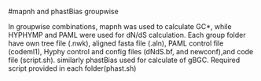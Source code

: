 
#mapnh and phastBias groupwise

In groupwise combinations, mapnh was used to calculate GC*, while HYPHYMP and PAML were used for dN/dS calculation. Each group folder have own tree file (.nwk), aligned fasta file (.aln), PAML control file (codeml1), Hyphy control and config files (dNdS.bf, and newconf),and code file (script.sh).
similarly phastBias used for calculate of gBGC. Required script provided in each folder(phast.sh) 

